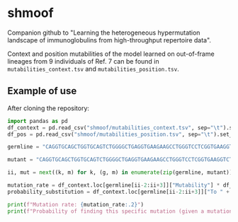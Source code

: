 # shmoof

Companion github to "Learning the heterogeneous hypermutation landscape of immunoglobulins from high-throughput repertoire data".

Context and position mutabilities of the model learned on out-of-frame lineages from 9 individuals of Ref. 7 can be found in `mutabilities_context.tsv` and `mutabilities_position.tsv`.

## Example of use

After cloning the repository:
```python
import pandas as pd
df_context = pd.read_csv("shmoof/mutabilities_context.tsv", sep="\t").set_index("Motif")
df_pos = pd.read_csv("shmoof/mutabilities_position.tsv", sep="\t").set_index("Position")

germline = "CAGGTGCAGCTGGTGCAGTCTGGGGCTGAGGTGAAGAAGCCTGGGTCCTCGGTGAAGGTCTCCTGCAAGTCTTCTGGAGGCACCTTCAGCAGCTATGCTATCAGCTGGGTGCGACAGGCCCCTGGACAAGGGCTTGACTGGATGGGAGGGATCATCCCTATCTTTGGTACAGCAAACTACGCACAGAAGTTCCAGGGCAGAGTCACGATTACCGCGGACAAATCCACGAGCACAGCCTACATGGAGCTGAGCAGCCTGAGATCTGAGGACACGGCCGTGTATTACTGTGCGAGGCACGGGAATTACTACTACTACTACGGTATGGACGTCTGGGGCCAAGGGACCACGGTCACCGTCTCCTCA"  #VH1-69

mutant = "CAGGTGCAGCTGGTGCAGTCTGGGGCTGAGGTGAAGAAGCCTGGGTCCTCGGTGAAGGTCTCCTGCAAGTCTTCTGGAGGCACCTTCAGCAGCTATGCTATCAGCTGGGTGCGACAGGCCCCTGGACAAGGGCTTGACTGGATGGGAGGGATCATCCCTATCTTTGGTACAGCAAACTACGCACAGAAGTTCCAGGGCAGAGTCACGATTACCGCGGACAAATCTACGAGCACAGCCTACATGGAGCTGAGCAGCCTGAGATCTGAGGACACGGCCGTGTATTACTGTGCGAGGCACGGGAATTACTACTACTACTACGGTATGGACGTCTGGGGCCAAGGGACCACGGTCACCGTCTCCTCA"

ii, mut = next((k, m) for k, (g, m) in enumerate(zip(germline, mutant)) if g != m)

mutation_rate = df_context.loc[germline[ii-2:ii+3]]["Mutability"] * df_pos.loc[ii+1]["Mutability"]
probability_substitution = df_context.loc[germline[ii-2:ii+3]]["To " + mut]

print(f"Mutation rate: {mutation_rate:.2}")
print(f"Probability of finding this specific mutation (given a mutation happened) {probability_substitution:.2}")
```
